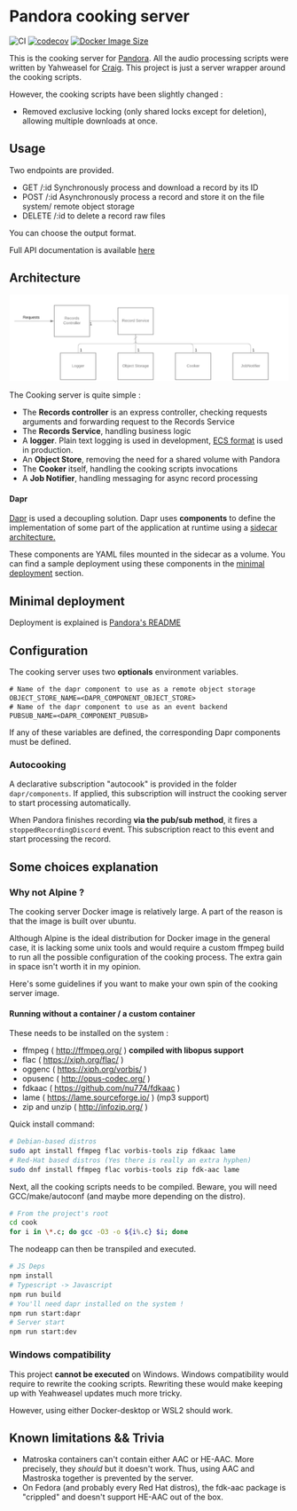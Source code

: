 # Pandora cooking server

![CI](https://github.com/SoTrxII/Pandora-cooking-server/actions/workflows/publish-coverage.yml/badge.svg)
[![codecov](https://codecov.io/gh/SoTrxII/Pandora-cooking-server/branch/master/graph/badge.svg?token=YI8X1HA6I7)](https://codecov.io/gh/SoTrxII/pandora-cooking-server)
[![Docker Image Size](https://badgen.net/docker/size/sotrx/pandora-cooking-server/2.3.0?icon=docker&label=cooking-server)](https://hub.docker.com/r/sotrx/pandora-cooking-server/)

This is the cooking server for [Pandora](https://github.com/SoTrxII/Pandora).
All the audio processing scripts were written by Yahweasel for [Craig](https://github.com/Yahweasel/craig).
This project is just a server wrapper around the cooking scripts.

However, the cooking scripts have been slightly changed :

- Removed exclusive locking (only shared locks except for deletion), allowing multiple downloads at once.

## Usage

Two endpoints are provided.

- GET /:id Synchronously process and download a record by its ID
- POST /:id Asynchronously process a record and store it on the file system/ remote object storage
- DELETE /:id to delete a record raw files

You can choose the output format.

Full API documentation is available [here](https://sotrxii.github.io/Pandora-cooking-server/)

## Architecture

![Architecture](./resources/images/architecture.png)

The Cooking server is quite simple :

- The **Records controller** is an express controller, checking requests arguments and forwarding request to the Records Service
- The **Records Service**, handling business logic
- A **logger**. Plain text logging is used in development, [ECS format](https://www.elastic.co/guide/en/ecs/current/index.html) is used in production.
- An **Object Store**, removing the need for a shared volume with Pandora
- The **Cooker** itself, handling the cooking scripts invocations
- A **Job Notifier**, handling messaging for async record processing

#### Dapr

[Dapr](https://github.com/dapr/dapr) is used a decoupling solution. Dapr uses **components** to define the implementation
of some part of the application at runtime using a [sidecar architecture.](https://medium.com/nerd-for-tech/microservice-design-pattern-sidecar-sidekick-pattern-dbcea9bed783)

These components are YAML files mounted in the sidecar as a volume. You can find a sample deployment
using these components in the [minimal deployment](#minimal-deployment) section.

## Minimal deployment

Deployment is explained is [Pandora's README](https://github.com/SoTrxII/Pandora#minimal-deployment)

## Configuration

The cooking server uses two **optionals** environment variables.

```dotenv
# Name of the dapr component to use as a remote object storage
OBJECT_STORE_NAME=<DAPR_COMPONENT_OBJECT_STORE>
# Name of the dapr component to use as an event backend
PUBSUB_NAME=<DAPR_COMPONENT_PUBSUB>
```

If any of these variables are defined, the corresponding Dapr components must be defined.

### Autocooking

A declarative subscription "autocook" is provided in the folder `dapr/components`.
If applied, this subscription will instruct the cooking server to start processing automatically.

When Pandora finishes recording **via the pub/sub method**, it fires a `stoppedRecordingDiscord` event.
This subscription react to this event and start processing the record.

## Some choices explanation

### Why not Alpine ?

The cooking server Docker image is relatively large. A part of the reason is that the image is built over ubuntu.

Although Alpine is the ideal distribution for Docker image in the general case, it is
lacking some unix tools and would require a custom ffmpeg build to run all the possible configuration of the
cooking process. The extra gain in space isn't worth it in my opinion.

Here's some guidelines if you want to make your own spin of the cooking server image.

#### Running without a container / a custom container

These needs to be installed on the system :

- ffmpeg ( http://ffmpeg.org/ ) **compiled with libopus support**
- flac ( https://xiph.org/flac/ )
- oggenc ( https://xiph.org/vorbis/ )
- opusenc ( http://opus-codec.org/ )
- fdkaac ( https://github.com/nu774/fdkaac )
- lame ( https://lame.sourceforge.io/ ) (mp3 support)
- zip and unzip ( http://infozip.org/ )

Quick install command:

```bash
# Debian-based distros
sudo apt install ffmpeg flac vorbis-tools zip fdkaac lame
# Red-Hat based distros (Yes there is really an extra hyphen)
sudo dnf install ffmpeg flac vorbis-tools zip fdk-aac lame
```

Next, all the cooking scripts needs to be compiled. Beware, you will need GCC/make/autoconf
(and maybe more depending on the distro).

```bash
# From the project's root
cd cook
for i in \*.c; do gcc -O3 -o ${i%.c} $i; done
```

The nodeapp can then be transpiled and executed.

```bash
# JS Deps
npm install
# Typescript -> Javascript
npm run build
# You'll need dapr installed on the system !
npm run start:dapr
# Server start
npm run start:dev
```

### Windows compatibility

This project **cannot be executed** on Windows. Windows compatibility would require to rewrite the cooking scripts.
Rewriting these would make keeping up with Yeahweasel updates much more tricky.

However, using either Docker-desktop or WSL2 should work.

## Known limitations && Trivia

- Matroska containers can't contain either AAC or HE-AAC. More precisely, they _should_ but it doesn't work.
  Thus, using AAC and Mastroska together is prevented by the server.
- On Fedora (and probably every Red Hat distros), the fdk-aac package is "crippled" and doesn't support HE-AAC
  out of the box.
